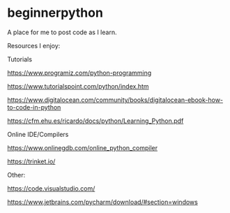 # beginnerpython
A place for me to post code as I learn.

Resources I enjoy:

Tutorials

https://www.programiz.com/python-programming

https://www.tutorialspoint.com/python/index.htm

https://www.digitalocean.com/community/books/digitalocean-ebook-how-to-code-in-python

https://cfm.ehu.es/ricardo/docs/python/Learning_Python.pdf

Online IDE/Compilers

https://www.onlinegdb.com/online_python_compiler

https://trinket.io/

Other:

https://code.visualstudio.com/

https://www.jetbrains.com/pycharm/download/#section=windows

